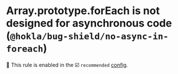 # Array.prototype.forEach is not designed for asynchronous code (`@hokla/bug-shield/no-async-in-foreach`)

💼 This rule is enabled in the ☑️ `recommended` [config](https://github.com/hokla-org/eslint-plugin-bug-shield).

<!-- end auto-generated rule header -->
